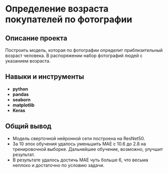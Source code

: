 # Определение возраста покупателей по фотографии

## Описание проекта

Построить модель, которая по фотографии определит приблизительный возраст человека. В распоряжении набор фотографий людей с указанием возраста.


## Навыки и инструменты

- **python**
- **pandas**
- **seaborn**
- **matplotlib**
- **Keras**

## 

## Общий вывод

- Модель сверточной нейронной сети построена на ResNet50.
- За 10 эпох обучения удалось уменьшить MAE с 10.6 до 2.8 на тренировочной выборке. Дальнейшее обучение, возможно, улучшит результат.
- В результате удалось достичь MAE чуть больше 6, что весьма неплохо и достаточно по условию задачи.
